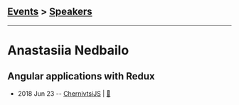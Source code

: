 ## [Events](../README.md) > [Speakers](../speakers.md)
---

# Anastasiia Nedbailo

## Angular applications with Redux
- 2018 Jun 23 -- [ChernivtsiJS](https://youtu.be/mMdHbr5aw0o)  | [:notebook:](https://chernivtsi.js.org/angular-apps-with-redux/)  
